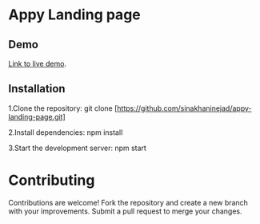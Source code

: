# Appy Landing page

## Demo
[Link to live demo](https://sinakhaninejad.github.io/appy-landing-page/).

## Installation
1.Clone the repository:
git clone [https://github.com/sinakhaninejad/appy-landing-page.git]

2.Install dependencies:
npm install

3.Start the development server:
npm start

# Contributing
Contributions are welcome! Fork the repository and create a new branch with your improvements. Submit a pull request to merge your changes.
